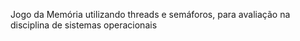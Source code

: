 Jogo da Memória utilizando threads e semáforos, para avaliação na disciplina de sistemas operacionais
